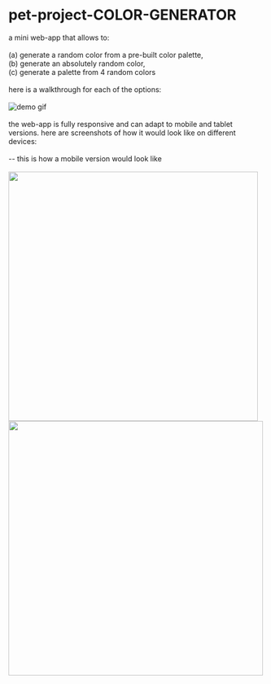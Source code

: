 # pet-project-COLOR-GENERATOR
a mini web-app that allows to: <br><br>
  (a) generate a random color from a pre-built color palette,<br>
  (b) generate an absolutely random color,<br>
  (c) generate a palette from 4 random colors<br><br>
here is a walkthrough for each of the options:<br><br>
![demo gif](https://github.com/sonyavibe/pet-project-COLOR-GENERATOR/blob/main/for_readme/color%20generator%20demo.gif)
<br><br>
the web-app is fully responsive and can adapt to mobile and tablet versions. here are screenshots of how it would look like on different devices:<br><br>
-- this is how a mobile version would look like<br><br>
<img src="https://github.com/sonyavibe/pet-project-COLOR-GENERATOR/blob/main/for_readme/mobile%20random.PNG" width="490px"> <img src="https://github.com/sonyavibe/pet-project-COLOR-GENERATOR/blob/main/for_readme/mobile%20palette.PNG" width="500px">
